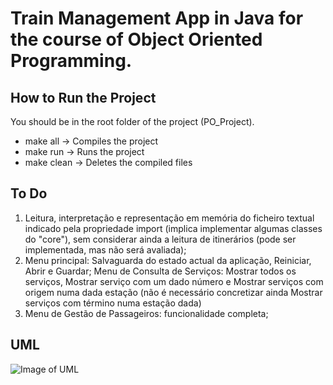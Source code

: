 # Train Management App in Java for the course of Object Oriented Programming.

## How to Run the Project
You should be in the root folder of the project (PO_Project).
* make all -> Compiles the project
* make run -> Runs the project
* make clean -> Deletes the compiled files

## To Do
1. Leitura, interpretação e representação em memória do ficheiro textual indicado pela propriedade import (implica implementar algumas classes do "core"), sem considerar ainda a leitura de itinerários (pode ser implementada, mas não será avaliada);
2. Menu principal: Salvaguarda do estado actual da aplicação, Reiniciar, Abrir e Guardar;
Menu de Consulta de Serviços: Mostrar todos os serviços, Mostrar serviço com um dado número e Mostrar serviços com origem numa dada estação (não é necessário concretizar ainda Mostrar serviços com término numa estação dada)
3. Menu de Gestão de Passageiros: funcionalidade completa;

## UML
![Image of UML](http://diogoredin.me/aux/uml.png)
